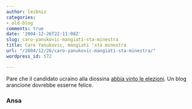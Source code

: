 ```yaml
---
author: leibniz
categories:
- old-blog
comments: true
date: '2004-12-26T22:11:08Z'
slug: caro-yanukovic-mangiati-sta-minestra
title: Caro Yanukovic, mangiati 'sta minestra
url: "/2004/12/26/caro-yanukovic-mangiati-sta-minestra/"
wordpress_id: 572

---
```

Pare che il candidato ucraino alla diossina [abbia vinto le elezioni](https://www.ansa.it/main/notizie/fdg/200412262227180476/200412262227180476.html). Un blog arancione dovrebbe esserne felice.




### Ansa
